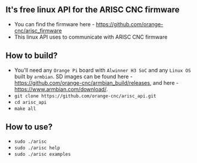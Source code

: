It's free linux API for the ARISC CNC firmware
---
* You can find the firmware here - https://github.com/orange-cnc/arisc_firmware
* This linux API uses to communicate with ARISC CNC firmware

How to build?
---
* You'll need any ``Orange Pi`` board with ``Alwinner H3 SoC`` and any ``Linux OS`` built by ``armbian``.
  SD images can be found here - https://github.com/orange-cnc/armbian_build/releases, 
  and here - https://www.armbian.com/download/.
* ``git clone https://github.com/orange-cnc/arisc_api.git``
* ``cd arisc_api``
* ``make all``

How to use?
---
* ``sudo ./arisc``
* ``sudo ./arisc help``
* ``sudo ./arisc examples``
